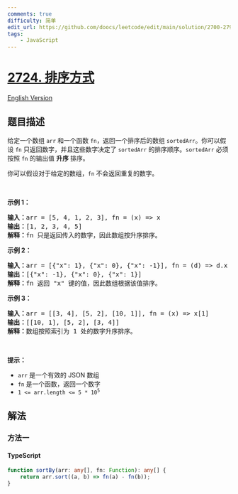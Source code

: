 ```yaml
---
comments: true
difficulty: 简单
edit_url: https://github.com/doocs/leetcode/edit/main/solution/2700-2799/2724.Sort%20By/README.md
tags:
    - JavaScript
---
```


<!-- problem:start -->

# [2724. 排序方式](https://leetcode.cn/problems/sort-by)

[English Version](/solution/2700-2799/2724.Sort%20By/README_EN.md)

## 题目描述

<!-- description:start -->

<p>给定一个数组 <code>arr</code> 和一个函数 <code>fn</code>，返回一个排序后的数组 <code>sortedArr</code>。你可以假设 <code>fn</code> 只返回数字，并且这些数字决定了 <code>sortedArr</code> 的排序顺序。<code>sortedArr</code> 必须按照 <code>fn</code> 的输出值&nbsp;<strong>升序</strong> 排序。</p>

<p>你可以假设对于给定的数组，<code>fn</code> 不会返回重复的数字。</p>

<p>&nbsp;</p>

<p><strong class="example">示例 1：</strong></p>

<pre>
<b>输入：</b>arr = [5, 4, 1, 2, 3], fn = (x) =&gt; x
<b>输出：</b>[1, 2, 3, 4, 5]
<b>解释：</b>fn 只是返回传入的数字，因此数组按升序排序。
</pre>

<p><strong class="example">示例 2：</strong></p>

<pre>
<b>输入：</b>arr = [{"x": 1}, {"x": 0}, {"x": -1}], fn = (d) =&gt; d.x
<b>输出：</b>[{"x": -1}, {"x": 0}, {"x": 1}]
<b>解释：</b>fn 返回 "x" 键的值，因此数组根据该值排序。
</pre>

<p><strong class="example">示例 3：</strong></p>

<pre>
<b>输入：</b>arr = [[3, 4], [5, 2], [10, 1]], fn = (x) =&gt; x[1]
<b>输出：</b>[[10, 1], [5, 2], [3, 4]]
<b>解释：</b>数组按照索引为 1 处的数字升序排序。
</pre>

<p>&nbsp;</p>

<p><strong>提示：</strong></p>

<ul>
	<li><code>arr</code> 是一个有效的 JSON 数组</li>
	<li><code>fn</code> 是一个函数，返回一个数字</li>
	<li><code>1 &lt;=&nbsp;arr.length &lt;= 5 * 10<sup>5</sup></code></li>
</ul>

<!-- description:end -->

## 解法

<!-- solution:start -->

### 方法一

<!-- tabs:start -->

#### TypeScript

```ts
function sortBy(arr: any[], fn: Function): any[] {
    return arr.sort((a, b) => fn(a) - fn(b));
}
```

<!-- tabs:end -->

<!-- solution:end -->

<!-- problem:end -->
